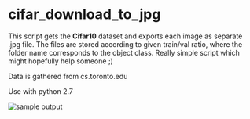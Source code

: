 # cifar_download_to_jpg

This script gets the **Cifar10** dataset and exports each image as separate .jpg file. The files are stored according to given train/val ratio, where the folder name corresponds to the object class.  Really simple script which might hopefully help someone ;)

Data is gathered from cs.toronto.edu

Use with python 2.7

![sample output](test)


